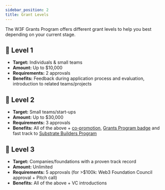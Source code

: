 ```yaml
---
sidebar_position: 2
title: Grant Levels
---
```


<!-- # :level_slider: Levels -->

The W3F Grants Program offers different grant levels to help you best depending on your current stage.

## :hatching_chick: Level 1

- **Target:** Individuals & small teams
- **Amount:** Up to $10,000
- **Requirements:** 2 approvals
- **Benefits:** Feedback during application process and evaluation, introduction to related teams/projects

## :baby_chick: Level 2

- **Target:** Small teams/start-ups
- **Amount:** Up to $30,000
- **Requirements:** 3 approvals
- **Benefits:** All of the above + [co-promotion](../Support%20Docs/announcement-guidelines.md), [Grants Program badge](../Support%20Docs/grant-badge-guidelines.md) and fast track to [Substrate Builders Program](https://www.substrate.io/builders-program/)

## :rooster: Level 3

- **Target:** Companies/foundations with a proven track record
- **Amount:** Unlimited
- **Requirements:** 5 approvals (for >$100k: Web3 Foundation Council approval + Pitch call)
- **Benefits:** All of the above + VC introductions
